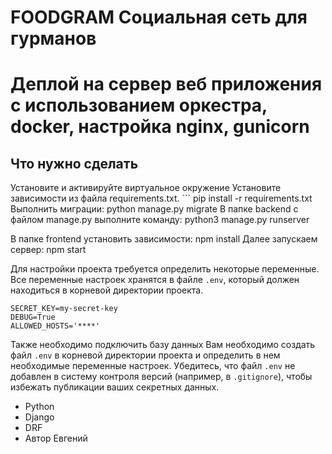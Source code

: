 # FOODGRAM Социальная сеть для гурманов   
# Деплой на сервер веб приложения с использованием оркестра, docker, настройка nginx, gunicorn
## Что нужно сделать

 Установите и активируйте виртуальное окружение
 Установите зависимости из файла requirements.txt. ```
 pip install -r requirements.txt
 Выполнить миграции: python manage.py migrate
 В папке backend с файлом manage.py выполните команду:
 python3 manage.py runserver

 В папке frontend установить зависимости: npm install
 Далее запускаем сервер: npm start
 
 Для настройки проекта требуется определить некоторые переменные. Все переменные настроек хранятся в файле `.env`, 
 который должен находиться в корневой директории проекта. 
	
	SECRET_KEY=my-secret-key
	DEBUG=True
	ALLOWED_HOSTS='****'

Также необходимо подключить базу данных
 Вам необходимо создать файл `.env` в корневой директории проекта и определить в нем необходимые переменные настроек. 
 Убедитесь, что файл `.env` не добавлен в систему контроля версий (например, в `.gitignore`), чтобы избежать публикации ваших секретных данных.

- Python 
- Django 
- DRF
- Автор Евгений
